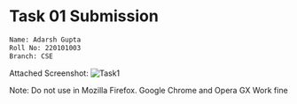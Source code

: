 # Task 01 Submission

~~~bash
Name: Adarsh Gupta
Roll No: 220101003
Branch: CSE
~~~

Attached Screenshot:
![Task1](https://github.com/weird-analyst/codingweek-webdev/assets/133852661/4f909a56-e7c7-4fa4-a036-57ad6d6182e0)

Note: Do not use in Mozilla Firefox. Google Chrome and Opera GX Work fine
